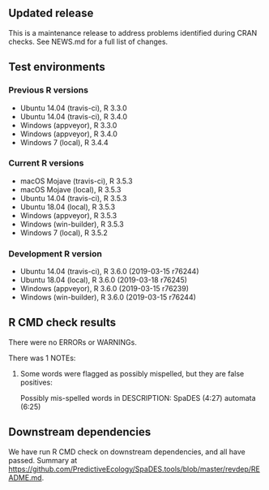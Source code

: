 ## Updated release

This is a maintenance release to address problems identified during CRAN checks.
See NEWS.md for a full list of changes.

## Test environments

### Previous R versions
* Ubuntu 14.04        (travis-ci), R 3.3.0
* Ubuntu 14.04        (travis-ci), R 3.4.0
* Windows              (appveyor), R 3.3.0
* Windows              (appveyor), R 3.4.0
* Windows 7               (local), R 3.4.4

### Current R versions
* macOS Mojave       (travis-ci), R 3.5.3
* macOS Mojave           (local), R 3.5.3
* Ubuntu 14.04       (travis-ci), R 3.5.3
* Ubuntu 18.04           (local), R 3.5.3
* Windows             (appveyor), R 3.5.3
* Windows          (win-builder), R 3.5.3
* Windows 7              (local), R 3.5.2

### Development R version
* Ubuntu 14.04       (travis-ci), R 3.6.0 (2019-03-15 r76244)
* Ubuntu 18.04           (local), R 3.6.0 (2019-03-18 r76245)
* Windows             (appveyor), R 3.6.0 (2019-03-15 r76239)
* Windows          (win-builder), R 3.6.0 (2019-03-15 r76244)

## R CMD check results

There were no ERRORs or WARNINGs.

There was 1 NOTEs:

1. Some words were flagged as possibly mispelled, but they are false positives:

    Possibly mis-spelled words in DESCRIPTION:
      SpaDES (4:27)
      automata (6:25)

## Downstream dependencies

We have run R CMD check on downstream dependencies, and all have passed.
Summary at https://github.com/PredictiveEcology/SpaDES.tools/blob/master/revdep/README.md.
